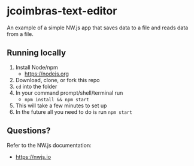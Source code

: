 # jcoimbras-text-editor

An example of a simple NW.js app that saves data to a file and reads data from a file.


## Running locally

1. Install Node/npm
   * https://nodejs.org
1. Download, clone, or fork this repo
1. `cd` into the folder
1. In your command prompt/shell/terminal run
   * `npm install && npm start`
1. This will take a few minutes to set up
1. In the future all you need to do is run `npm start`


## Questions?

Refer to the NW.js documentation:

* https://nwjs.io
